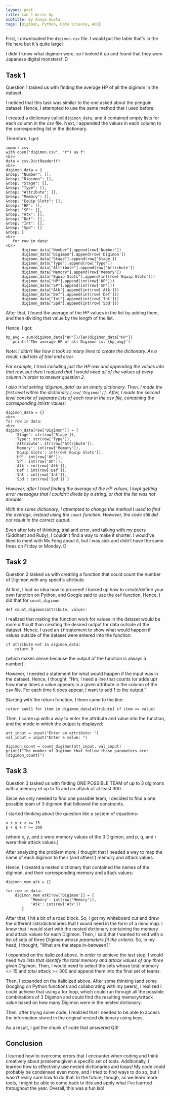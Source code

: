 ```yaml
---
layout: post
title: Lab 1 Write-Up
subtitle: By Aanya Gupta
tags: [Digimon, Python, Data Science, AOD]
---
```


First, I downloaded the `digimon.csv` file. I would put the table that's in the file here but it's quite large!

I didn't know what digimon were, so I looked it up and found that they were Japanese digital monsters! :D

## Task 1

Question 1 tasked us with finding the average HP of all the digimon in the dataset. 

I noticed that this task was similar to the one asked about the penguin dataset. Hence, I attempted to use the same method that I used before. 

I created a dictionary called `digimon_data`, and it contained empty lists for each column in the csv file. Next, I appended the values in each column to the corresponding list in the dictionary. 

Therefore, I got:

```
import csv
with open("digimon.csv", "r") as f:
<br>
data = csv.DictReader(f)
<br>
digimon_data = {
&nbsp; "Number": [],
&nbsp; "Digimon": [],
&nbsp; "Stage": [],
&nbsp; "Type": [],
&nbsp; "Attribute": [],
&nbsp; "Memory": [],
&nbsp; "Equip Slots": [],
&nbsp; "HP": [],
&nbsp; "SP": [],
&nbsp; "Atk": [],
&nbsp; "Def": [],
&nbsp; "Int": [],
&nbsp; "Spd": []
&nbsp; }
<br>
   for row in data:
<br>
       digimon_data["Number"].append(row['Number'])
       digimon_data["Digimon"].append(row['Digimon'])
       digimon_data["Stage"].append(row['Stage'])
       digimon_data["Type"].append(row['Type'])
       digimon_data["Attribute"].append(row['Attribute'])
       digimon_data["Memory"].append(row['Memory'])
       digimon_data["Equip Slots"].append(int(row['Equip Slots']))
       digimon_data["HP"].append(int(row['HP']))
       digimon_data["SP"].append(int(row['SP']))
       digimon_data["Atk"].append(int(row['Atk']))
       digimon_data["Def"].append(int(row['Def']))
       digimon_data["Int"].append(int(row['Int']))
       digimon_data["Spd"].append(int(row['Spd']))
```

After that, I found the average of the HP values in the list by adding them, and then dividing that value by the length of the list. 

Hence, I got:

```
hp_avg = sum(digimon_data["HP"])/len(digimon_data["HP"])
   print(f'The average HP of all Digimon is: {hp_avg}')
```

*Note: I didn’t like how it took so many lines to create the dictionary. As a result, I did lots of trial and error.*

*For example, I tried including just the HP row and appending the values into that row, but then I realized that I would need all of the values of every column in order to answer question 2.*

*I also tried setting ‘digimon_data’ as an empty dictionary. Then, I made the first level within the dictionary `[row['Digimon']]`. After, I made the second level consist of separate lists of each row in the csv file, containing the corresponding int/str values:*

```
digimon_data = {}
<br>
for row in data:
<br>
digimon_data[row['Digimon']] = {
	'Stage': str(row['Stage']), 
	'Type': str(row['Type']), 
	'Attribute': str(row['Attribute']), 
	'Memory': int(row['Memory']), 
	'Equip Slots': int(row['Equip Slots']), 
	'HP': int(row['HP']), 
	'SP': int(row['SP']), 
	'Atk': int(row['Atk']), 
	'Def': int(row['Def']), 
	'Int': int(row['Int']), 
	'Spd': int(row['Spd']) }
```

*However, after I tried finding the average of the HP values, I kept getting error messages that I couldn’t divide by a string, or that the list was not iterable.*

*With the same dictionary, I attempted to change the method I used to find the average, instead using the `count` function. However, the code still did not result in the correct output.*

Even after lots of thinking, trial and error, and talking with my peers (Siddhant and Ruby), I couldn’t find a way to make it shorter. I would’ve liked to meet with Ms Feng about it, but I was sick and didn’t have the same frees on Friday or Monday. D:

## Task 2

Question 2 tasked us with creating a function that could count the number of Digimon with any specific attribute. 

At first, I had no idea how to proceed! I looked up how to create/define your own function on Python, and Google said to use the `def` function. Hence, I did that for `count_digimon`:

```
def count_digimon(attribute, value):
```

I realized that making the function work for values in the dataset would be more difficult than creating the desired output for data outside of the dataset. Hence, I used an `if` statement to show what would happen if values outside of the dataset were entered into the function:

```
if attribute not in digimon_data:
	return 0
```

(which makes sense because the output of the function is always a number). 

However, I needed a statement for what would happen if the input was in the dataset. Hence, I thought, “Hm, I need a line that counts (or adds up) how many times a value appears in a given attribute in the column of the csv file. For each time it does appear, I want to add 1 to the output.”

Starting with the return function, I them came to the line:

```
return sum(1 for item in digimon_data[attribute] if item == value)
```

Then, I came up with a way to enter the attribute and value into the function, and the mode in which the output is displayed:

```
att_input = input("Enter an attribute: ")
val_input = input("Enter a value: ")
   
digimon_count = count_digimon(att_input, val_input)
print(f"The number of Digimon that follow those parameters are: {digimon_count}")
```

## Task 3

Question 3 tasked us with finding ONE POSSIBLE TEAM of up to 3 digimons with a memory of up to 15 and an attack of at least 300. 

Since we only needed to find one possible team, I decided to find a one possible team of 3 digimon that followed the constraints. 

I started thinking about the question like a system of equations:

```
x + y + z <= 15
p + q + r >= 300
```

(where x, y, and z were memory values of the 3 Digimon, and p, q, and r were their attack values.)

After analyzing the problem more, I thought that I needed a way to map the name of each digimon to their (and others’) memory and attack values. 

Hence, I created a nested dictionary that contained the names of the digimon, and their corresponding memory and attack values:

```
digimon_mem_atk = {}

for row in data:
	digimon_mem_atk[row['Digimon']] = {
           'Memory': int(row['Memory']),
           'Atk': int(row['Atk'])
       }
```

After that, I hit a bit of a road block. So, I got my whiteboard out and drew the different lists/dictionaries that I would need in the form of a mind map. I knew that I would start with the nested dictionary containing the memory and attack values for each Digimon. Then, I said that I wanted to end with a list of sets of three Digimon *whose parameters fit the criteria*. So, in my head, I thought, “What are the steps in-between?” 

I expanded on the italicized above. In order to achieve the last step, I would need *two lists that identify the total memory and attack values of any three given Digimon.* Then, I would need to select the sets whose total memory <= 15 and total attack >= 300 and append them into the final set of teams. 

Then, I expanded on the italicized above. After some thinking (and some Googling on Python functions and collaborating with my peers), I realized I could achieve that using a for loop, which could run through all the possible combinations of 3 Digimon and could find the resulting memory/attack value based on how many Digimon were in the nested dictionary. 

Then, after trying some code, I realized that I needed to be able to access the information stored in the original nested dictionary using keys. 

As a result, I got the chunk of code that answered Q3!

## Conclusion

I learned how to overcome errors that I encounter when coding and think creatively about problems given a specific set of tools. Additionally, I learned how to effectively use nested dictionaries and loops! My code could probably be condensed even more, and I tried to find ways to do so, but I wasn’t really sure how to do that. In the future, though, as we learn more tools, I might be able to come back to this and apply what I've learned throughout the year. Overall, this was a fun lab!

